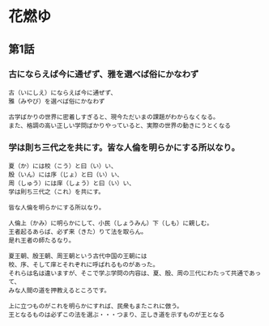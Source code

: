 # 花燃ゆ

## 第1話

### 古にならえば今に通ぜず、雅を選べば俗にかなわず

```
古（いにしえ）にならえば今に通ぜず、
雅（みやび）を選べば俗にかなわず
```

```
古学ばかりの世界に密着しすぎると、現今ただいまの課題がわからなくなる。
また、格調の高い正しい学問ばかりやっていると、実際の世界の動きにうとくなる
```

### 学は則ち三代之を共にす。皆な人倫を明らかにする所以なり。 

```
夏（か）には校（こう）と曰（い）い、
殷（いん）には序（じょ）と曰（い）い、
周（しゅう）には庠（しょう）と曰（い）い、
学は則ち三代之（これ）を共にす。

皆な人倫を明らかにする所以なり。 

人倫上（かみ）に明らかにして、小民（しょうみん）下（しも）に親しむ。
王者起るあらば、必ず来（きた）りて法を取らん。
是れ王者の師たるなり。
```

```
夏王朝、殷王朝、周王朝という古代中国の王朝には
校、序、そして庠とそれぞれに呼ばれるものがあった。
それらは名は違いますが、そこで学ぶ学問の内容は、夏、殷、周の三代にわたって共通であって、
みな人間の道を押教えるところです。

上に立つものがこれを明らかにすれば、民衆もまたこれに倣う。
王となるものは必ずこの法を選ぶ・・・つまり、正しき道を示すものが王となる
```


